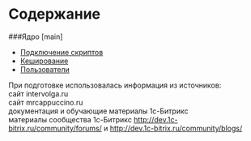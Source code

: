 Содержание
==========


###Ядро [main]

* [Подключение скриптов](https://github.com/kolibri1/BitrixBook/blob/master/scripts.md) 
* [Кеширование](https://github.com/kolibri1/BitrixBook/blob/master/cache.md)
* [Пользователи](https://github.com/kolibri1/BitrixBook/blob/master/users.md) 


При подготовке использовалась информация из источников:  
сайт intervolga.ru  
сайт mrcappuccino.ru  
документация и обучающие материалы 1с-Битрикс  
материалы сообщества 1с-Битрикс http://dev.1c-bitrix.ru/community/forums/ и http://dev.1c-bitrix.ru/community/blogs/

